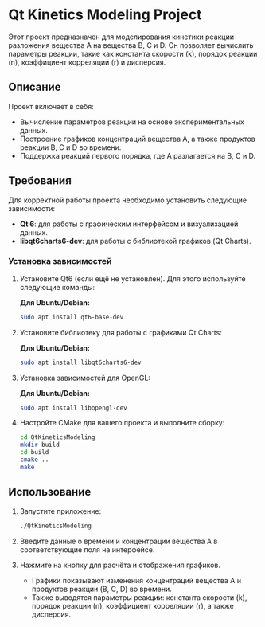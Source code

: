 # Qt Kinetics Modeling Project

Этот проект предназначен для моделирования кинетики реакции разложения вещества A на вещества B, C и D. Он позволяет вычислить параметры реакции, такие как константа скорости (k), порядок реакции (n), коэффициент корреляции (r) и дисперсия.

## Описание

Проект включает в себя:
- Вычисление параметров реакции на основе экспериментальных данных.
- Построение графиков концентраций вещества A, а также продуктов реакции B, C и D во времени.
- Поддержка реакций первого порядка, где A разлагается на B, C и D.

## Требования

Для корректной работы проекта необходимо установить следующие зависимости:

- **Qt 6**: для работы с графическим интерфейсом и визуализацией данных.
- **libqt6charts6-dev**: для работы с библиотекой графиков (Qt Charts).

### Установка зависимостей

1. Установите Qt6 (если ещё не установлен). Для этого используйте следующие команды:

   **Для Ubuntu/Debian:**
   ```bash
   sudo apt install qt6-base-dev
   ```

2. Установите библиотеку для работы с графиками Qt Charts:

   **Для Ubuntu/Debian:**
   ```bash
   sudo apt install libqt6charts6-dev
   ```

3. Установка зависимостей для OpenGL:

   **Для Ubuntu/Debian:**
   ```bash
   sudo apt install libopengl-dev
   ```

4. Настройте CMake для вашего проекта и выполните сборку:
   ```bash
   cd QtKineticsModeling
   mkdir build
   cd build
   cmake ..
   make
   ```

## Использование

1. Запустите приложение:
   ```bash
   ./QtKineticsModeling
   ```

2. Введите данные о времени и концентрации вещества A в соответствующие поля на интерфейсе.

3. Нажмите на кнопку для расчёта и отображения графиков.
   - Графики показывают изменения концентраций вещества A и продуктов реакции (B, C, D) во времени.
   - Также выводятся параметры реакции: константа скорости (k), порядок реакции (n), коэффициент корреляции (r), а также дисперсия.
